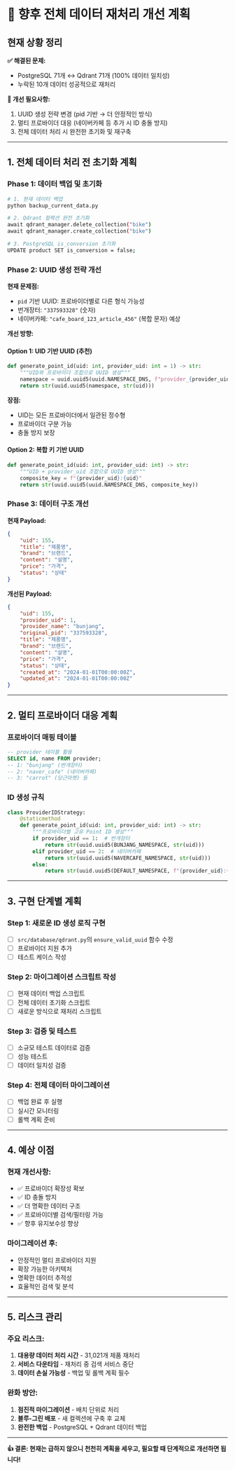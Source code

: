 # 🎯 향후 전체 데이터 재처리 개선 계획

## 현재 상황 정리

**✅ 해결된 문제:**
- PostgreSQL 71개 ↔ Qdrant 71개 (100% 데이터 일치성)
- 누락된 10개 데이터 성공적으로 재처리

**🚨 개선 필요사항:**
1. UUID 생성 전략 변경 (pid 기반 → 더 안정적인 방식)
2. 멀티 프로바이더 대응 (네이버카페 등 추가 시 ID 충돌 방지)
3. 전체 데이터 처리 시 완전한 초기화 및 재구축

---

## 1. 전체 데이터 처리 전 초기화 계획

### Phase 1: 데이터 백업 및 초기화
```bash
# 1. 현재 데이터 백업
python backup_current_data.py

# 2. Qdrant 컬렉션 완전 초기화
await qdrant_manager.delete_collection("bike")
await qdrant_manager.create_collection("bike")

# 3. PostgreSQL is_conversion 초기화
UPDATE product SET is_conversion = false;
```

### Phase 2: UUID 생성 전략 개선

**현재 문제점:**
- `pid` 기반 UUID: 프로바이더별로 다른 형식 가능성
- 번개장터: `"337593328"` (숫자)
- 네이버카페: `"cafe_board_123_article_456"` (복합 문자) 예상

**개선 방향:**

#### Option 1: UID 기반 UUID (추천)
```python
def generate_point_id(uid: int, provider_uid: int = 1) -> str:
    """UID와 프로바이더 조합으로 UUID 생성"""
    namespace = uuid.uuid5(uuid.NAMESPACE_DNS, f"provider_{provider_uid}")
    return str(uuid.uuid5(namespace, str(uid)))
```

**장점:**
- UID는 모든 프로바이더에서 일관된 정수형
- 프로바이더 구분 가능
- 충돌 방지 보장

#### Option 2: 복합 키 기반 UUID
```python
def generate_point_id(uid: int, provider_uid: int) -> str:
    """UID + provider_uid 조합으로 UUID 생성"""
    composite_key = f"{provider_uid}:{uid}"
    return str(uuid.uuid5(uuid.NAMESPACE_DNS, composite_key))
```

### Phase 3: 데이터 구조 개선

**현재 Payload:**
```json
{
    "uid": 155,
    "title": "제품명",
    "brand": "브랜드",
    "content": "설명",
    "price": "가격",
    "status": "상태"
}
```

**개선된 Payload:**
```json
{
    "uid": 155,
    "provider_uid": 1,
    "provider_name": "bunjang",
    "original_pid": "337593328",
    "title": "제품명",
    "brand": "브랜드", 
    "content": "설명",
    "price": "가격",
    "status": "상태",
    "created_at": "2024-01-01T00:00:00Z",
    "updated_at": "2024-01-01T00:00:00Z"
}
```

---

## 2. 멀티 프로바이더 대응 계획

### 프로바이더 매핑 테이블
```sql
-- provider 테이블 활용
SELECT id, name FROM provider;
-- 1: "bunjang" (번개장터)
-- 2: "naver_cafe" (네이버카페)
-- 3: "carrot" (당근마켓) 등
```

### ID 생성 규칙
```python
class ProviderIDStrategy:
    @staticmethod
    def generate_point_id(uid: int, provider_uid: int) -> str:
        """프로바이더별 고유 Point ID 생성"""
        if provider_uid == 1:  # 번개장터
            return str(uuid.uuid5(BUNJANG_NAMESPACE, str(uid)))
        elif provider_uid == 2:  # 네이버카페  
            return str(uuid.uuid5(NAVERCAFE_NAMESPACE, str(uid)))
        else:
            return str(uuid.uuid5(DEFAULT_NAMESPACE, f"{provider_uid}:{uid}"))
```

---

## 3. 구현 단계별 계획

### Step 1: 새로운 ID 생성 로직 구현
- [ ] `src/database/qdrant.py`의 `ensure_valid_uuid` 함수 수정
- [ ] 프로바이더 지원 추가
- [ ] 테스트 케이스 작성

### Step 2: 마이그레이션 스크립트 작성
- [ ] 현재 데이터 백업 스크립트
- [ ] 전체 데이터 초기화 스크립트  
- [ ] 새로운 방식으로 재처리 스크립트

### Step 3: 검증 및 테스트
- [ ] 소규모 테스트 데이터로 검증
- [ ] 성능 테스트
- [ ] 데이터 일치성 검증

### Step 4: 전체 데이터 마이그레이션
- [ ] 백업 완료 후 실행
- [ ] 실시간 모니터링
- [ ] 롤백 계획 준비

---

## 4. 예상 이점

### 현재 개선사항:
- ✅ 프로바이더 확장성 확보
- ✅ ID 충돌 방지
- ✅ 더 명확한 데이터 구조
- ✅ 프로바이더별 검색/필터링 가능
- ✅ 향후 유지보수성 향상

### 마이그레이션 후:
- 안정적인 멀티 프로바이더 지원
- 확장 가능한 아키텍처
- 명확한 데이터 추적성
- 효율적인 검색 및 분석

---

## 5. 리스크 관리

### 주요 리스크:
1. **대용량 데이터 처리 시간** - 31,021개 제품 재처리
2. **서비스 다운타임** - 재처리 중 검색 서비스 중단
3. **데이터 손실 가능성** - 백업 및 롤백 계획 필수

### 완화 방안:
1. **점진적 마이그레이션** - 배치 단위로 처리
2. **블루-그린 배포** - 새 컬렉션에 구축 후 교체
3. **완전한 백업** - PostgreSQL + Qdrant 데이터 백업

---

**👍 결론: 현재는 급하지 않으니 천천히 계획을 세우고, 필요할 때 단계적으로 개선하면 됩니다!** 